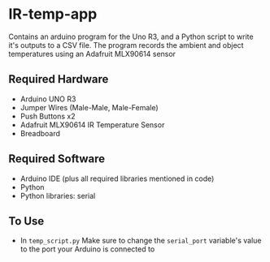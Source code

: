 # IR-temp-app
Contains an arduino program for the Uno R3, and a Python script to write it's outputs to a CSV file. The program records the ambient and object temperatures using an Adafruit MLX90614 sensor

## Required Hardware
- Arduino UNO R3
- Jumper Wires (Male-Male, Male-Female)
- Push Buttons x2
- Adafruit MLX90614 IR Temperature Sensor
- Breadboard

## Required Software
- Arduino IDE (plus all required libraries mentioned in code)
- Python
- Python libraries: serial

## To Use
- In ```temp_script.py``` Make sure to change the ```serial_port``` variable's value to the port your Arduino is connected to
